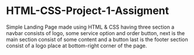 # HTML-CSS-Project-1-Assigment
Simple Landing Page made using HTML &amp; CSS having three section a navbar consists of logo, some service option and order button,  next is the main section consist of some content and a button last is the footer section consist of a logo place at bottom-right corner of the page.
